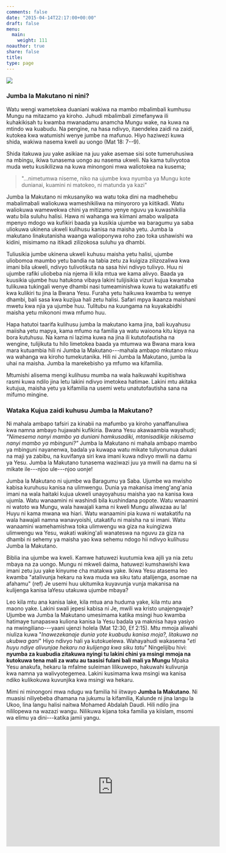 ```yaml
---
comments: false
date: "2015-04-14T22:17:00+00:00"
draft: false
menu:
  main:
    weight: 111
noauthor: true
share: false
title:
type: page
---
```


![](/img/uliwahi_kuwa_mkiristo.jpg)

### Jumba la Makutano ni nini?
Watu wengi wametokea duaniani wakiwa na mambo mbalimbali kumhusu Mungu na mitazamo ya kiroho. Juhudi mbalimbali zimefanywa ili kuhakikisah tu kwamba mwanadamu anamcha Mungu wake, na kuwa na mtindo wa kuabudu. Na pengine, na hasa ndivyo, itaendelea zaidi na zaidi, kutokea kwa watumishi wenye  jumbe na mafunuo. Hiyo haziwezi kuwa shida, wakiwa nasema kweli au uongo (Mat 18: 7--9). 

Shida itakuwa juu yake asikiae na juu yake asemae sisi sote tumeruhusiwa na mbingu, ikiwa tunasema uongo au nasema ukweli. Na kama tulivyotoa muda wetu kusikilizwa na kuwa minongoni mwa waliotokea na kusema;

> "...nimetumwa niseme, niko na ujumbe kwa nyumba ya Mungu kote dunianai, kuamini ni matokeo, ni matunda ya kazi"

Jumba la Makutano ni mkusanyiko wa watu toka dini na madhehebu mabalimabali waliokuwa wameshikiliwa na minyororo ya kiitikadi. Watu waliokuwa  wamewekwa chini ya mitizamo yenye nguvu ya kuwashikilia watu bila suluhu halisi. Hawa ni wahanga wa kiimani amabo walipata mpenyo mdogo wa kufikiri baada ya kusikia ujumbe wa baragumu ya saba uliokuwa ukinena ukweli kulihusu kanisa na maisha yetu. Jumba la makutano linakutanisha waanga walioponywa roho zao toka ushawishi wa kidini, misimamo na itikadi zilizokosa suluhu ya dhambi. 

Tuliusikia jumbe ukinena ukweli kuhusu maisha yetu halisi, ujumbe uliobomoa maumbo yetu bandia na tabia zetu za kuigiza zilizozaliwa kwa imani bila ukweli, ndivyo tulivotikuta na sasa hivi ndivyo tulivyo.  Huu ni ujumbe rafiki uliobeba nia njema ili kila mtua we kama alivyo. Baada ya kuusikia ujumbe huu hatukona vibaya lakini tulijisikia vizuri kujua kwamaba tulikuwa tukingali wenye dhambi nasi tumeaminishwa kuwa tu watakatifu eti kwa kulikiri tu jina la Bwana Yesu. Furaha yetu haikuwa kwamba tu wenye dhambi, bali sasa kwa kuzijua hali zetu halisi. Safari mpya ikaanza maishani mwetu kwa njia ya ujumbe huu. Tulitubu na kuungama na kuyakabidhi maisha yetu mikononi mwa mfumo huu. 

Hapa hatutoi taarifa kulihusu jumba la makutano kama jina, bali kuyahusu maiisha yetu mapya, kama mfumo na familia ya watu waioona kitu kipya na bora kutuhusu. Na kama ni lazima kuwa na jina ili kututofautisha na wengine, tulijikuta tu hilo limetokea baada ya mtumwa wa Bwana mara kwa mara kutuambia hili ni Jumba la Makutano---mahala ambapo mkutano mkuu wa wahanga wa kiroho tumekutanika. Hili ni Jumba la Makutano, jumba la uhai na maisha. Jumba la marekebisho ya mfumo wa kifamilia. 

Mtumishi alisema mengi kulihusu mumba na wala haikuwahi kupitishwa rasmi kuwa ndilo jina letu lakini ndivyo imetokea hatimae. Lakini mtu akitaka kutujua, maisha yetu ya kifamilia na usemi wetu unatutofautisha sana na mifumo mingine. 

### Wataka Kujua zaidi kuhusu Jumba la Makutano?

Ni mahala ambapo tafsiri za kinabii na mafumbo ya kiroho yanaffanuliwa kwa namna ambayo hujawahi kufikiria. Bwana Yesu akawaambia wayahudi; *"Nimesema nanyi mambo ya duniani hamkusadiki, mtanisadikije nikisema nanyi mambo ya mbinguni?"* Jumba la Makutano ni mahala ambapo mambo ya mbinguni nayanenwa, badala ya kuwapa watu mikate tuliyonunua dukani na maji ya zabibu, na kuvifanya siri kwa imani kuwa ndivyo mwili na damu ya Yesu. Jumba la Makutano tunasema waziwazi juu ya mwili na damu na si mikate ile---njoo ule---njoo uonje!

Jumba la Makutano ni ujumbe wa Baragumu ya  Saba. Ujumbe wa mwisho kabisa kuruhusu kanisa na ulimwengu. Dunia ya makanisa imeng'ang'ania imani na wala haitaki kujua ukweli unayoyahusu maisha yao na kanisa kwa ujumla. Watu wanaamini ni washindi bila kushindana popote. Watu wnaamini ni watoto wa Mungu, wala hawajali kama ni kweli Mungu aliwazaa au la! Huyu ni kama mwana wa hiari. Watu wanaamini pia kuwa ni watakatifu na wala hawajali namna wanavyoishi, utakatifu ni maisha na si imani. Watu wanaamini wamehamishwa toka ulimwengu wa giza na kuingizwa ulimwengu wa Yesu, wakati waking'ali wanateswa na nguvu za giza na dhambi ni sehemy ya maisha yao kwa sehemu ndogo hii ndivyo kulihusu Jumba la Makutano.


Biblia ina ujumbe wa kweli. Kamwe hatuwezi kuutumia kwa ajili ya nia zetu mbaya na za uongo. Mungu ni mkweli daima, hatuwezi kumshawishi kwa imani zetu juu yake kinyume cha matakwa yake. Ikiwa Yesu atasema leo kwamba "atalivunja hekaru na kwa muda wa siku tatu atalijenga, asomae na afahamu" (ref) Je usemi huu ukitumika kuyavunja vunja makanisa na kulijenga kanisa laYesu utakuwa ujumbe mbaya?

Leo kila mtu ana kanisa lake, kila mtua ana huduma yake, kila mtu ana maono yake. Lakini swali jepesi kabisa ni Je, mwili wa kristo unajengwaje? Ujumbe wa Jumba la Makutano umesimama katika msingi huo kwamba hatimaye tunapaswa kuliona kanisa la Yesu badala ya maknisa haya yasiyo na mwingiliano---yaani ujenzi holela (Mat 12:30, Ef 2:15). Mtu mmoja aliwahi niuliza kuwa "*Inawezekanaje dunia yote kuabudu kanisa moja?, litakuwa na ukubwa gani*" Hiyo ndivyo hali ya kutokuelewa. Wahayahudi wakasema "*eti huyu ndiye alivunjae hekaru na kulijenga kwa siku tatu*" Ningelijibu hivi: **nyumba za kuabudia zitakuwa nyingi tu lakini chini ya msingi mmoja na kutokuwa tena mali za watu au taasisi fulani bali mali ya Mungu** Mpaka Yesu anakufa, hekaru la mfalme suleiman lilikuwepo, hakuwahi kulivunja kwa namna ya walivyotegemea. Lakini kusimama kwa msingi wa kanisa ndiko kulikokuwa kuvunjika kwa msingi wa hekaru.


Mimi ni minongoni mwa ndugu wa familia hii iitwayo **Jumba la Makutano**. Ni muasisi niliyebeba dhamana na jukumu la kifamilia, Kalunde ni jina langu la Ukoo, lina langu halisi naitwa Mohamed Abdalah  Daudi. Hili ndilo jina nililopewa na wazazi wangu. Nilikuwa kijana toka familia ya kiislam, msomi wa elimu ya dini---katika jamii yangu.

<iframe width="560" height="315" src="https://www.youtube.com/embed/uJOg48ksQQ0" frameborder="0" allow="accelerometer; autoplay; encrypted-media; gyroscope; picture-in-picture" allowfullscreen></iframe>

